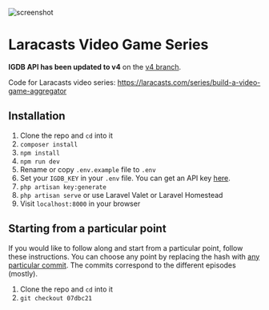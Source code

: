 ![screenshot](https://user-images.githubusercontent.com/4316355/82725361-69b40400-9caa-11ea-994d-85c41919ca96.png)

# Laracasts Video Game Series

**IGDB API has been updated to v4** on the [v4 branch](https://github.com/drehimself/laracasts-videogames/tree/v4).

Code for Laracasts video series: https://laracasts.com/series/build-a-video-game-aggregator

## Installation

1. Clone the repo and `cd` into it
1. `composer install`
1. `npm install`
1. `npm run dev`
1. Rename or copy `.env.example` file to `.env`
1. Set your `IGDB_KEY` in your `.env` file. You can get an API key [here](https://api.igdb.com).
1. `php artisan key:generate`
1. `php artisan serve` or use Laravel Valet or Laravel Homestead
1. Visit `localhost:8000` in your browser

## Starting from a particular point

If you would like to follow along and start from a particular point, follow these instructions. You can choose any point by replacing the hash with [any particular commit](https://github.com/drehimself/laracasts-videogames/commits/master). The commits correspond to the different episodes (mostly).

1. Clone the repo and `cd` into it
1. `git checkout 07dbc21`
